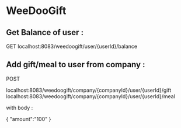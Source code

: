 # WeeDooGift

## Get Balance of user : 

GET localhost:8083/weedoogift/user/{userId}/balance

## Add gift/meal to user from company :

POST

localhost:8083/weedoogift/company/{companyId}/user/{userId}/gift
localhost:8083/weedoogift/company/{companyId}/user/{userId}/meal

with body :

{
    "amount":"100"
}
